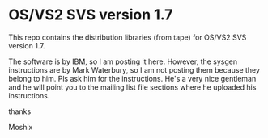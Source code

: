 # OS/VS2 SVS version 1.7

This repo contains the distribution libraries (from tape) for OS/VS2 SVS version 1.7. 

The software is by IBM, so I am posting it here. However, the sysgen instructions are by Mark Waterbury, so I am not posting them because they belong to him. Pls ask him for the instructions. He's a very nice gentleman and he will point you to the mailing list file sections where he uploaded his instructions. 

thanks

Moshix
